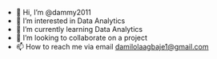 - 👋 Hi, I’m @dammy2011
- 👀 I’m interested in Data Analytics
- 🌱 I’m currently learning Data Analytics
- 💞️ I’m looking to collaborate on a project
- 📫 How to reach me via email
damilolaagbaje1@gmail.com
<!---
dammy2011/dammy2011 is a ✨ special ✨ repository because its `README.md` (this file) appears on your GitHub profile.
You can click the Preview link to take a look at your changes.
--->
